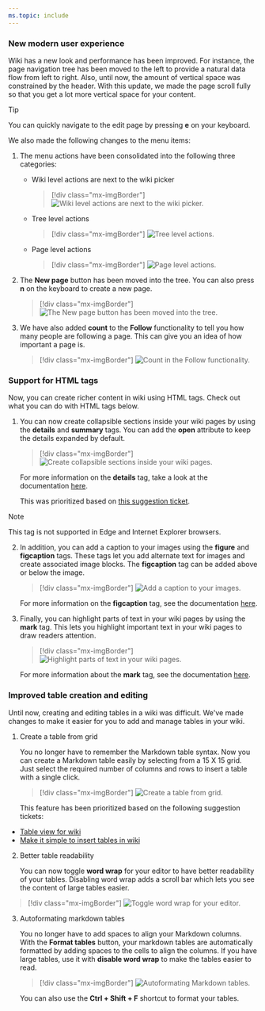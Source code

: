 ```yaml
---
ms.topic: include
---
```


### New modern user experience

Wiki has a new look and performance has been improved. For instance, the page navigation tree has been moved to the left to provide a natural data flow from left to right. Also, until now, the amount of vertical space was constrained by the header. With this update, we made the page scroll fully so that you get a lot more vertical space for your content.  

> [!TIP]
> You can quickly navigate to the edit page by pressing **e** on your keyboard.

We also made the following changes to the menu items:

1. The menu actions have been consolidated into the following three categories: 

    * Wiki level actions are next to the wiki picker

        > [!div class="mx-imgBorder"]
        >![Wiki level actions are next to the wiki picker.](../../media/152_10.png)

    * Tree level actions

        > [!div class="mx-imgBorder"]
        >![Tree level actions.](../../media/152_11.png)

    * Page level actions

        > [!div class="mx-imgBorder"]
        >![Page level actions.](../../media/152_12.png)

2. The **New page** button has been moved into the tree. You can also press **n** on the keyboard to create a new page.

    > [!div class="mx-imgBorder"]
    >![The New page button has been moved into the tree.](../../media/152_13.png)

3. We have also added **count** to the **Follow** functionality to tell you how many people are following a page. This can give you an idea of how important a page is.

    > [!div class="mx-imgBorder"]
    >![Count in the Follow functionality.](../../media/152_14.png)

### Support for HTML tags

Now, you can create richer content in wiki using HTML tags. Check out what you can do with HTML tags below.  

1. You can now create collapsible sections inside your wiki pages by using the **details** and **summary** tags. You can add the **open** attribute  to keep the details expanded by default.

    > [!div class="mx-imgBorder"]
    > ![Create collapsible sections inside your wiki pages.](../../media/152_07.png)

    For more information on the **details** tag, take a look at the documentation [here](https://www.w3schools.com/tags/tag_details.asp). 

    This was prioritized based on [this suggestion ticket](https://developercommunity.visualstudio.com/content/idea/365782/wiki-collapsible-sections.html).

  > [!NOTE]
  > This tag is not supported in Edge and Internet Explorer browsers.

2. In addition, you can add a caption to your images using the **figure** and **figcaption** tags. These tags let you add alternate text for images and create associated image blocks. The **figcaption** tag can be added above or below the image.

    > [!div class="mx-imgBorder"]
    >![Add a caption to your images.](../../media/152_08.png)

    For more information on the **figcaption** tag, see the documentation [here](https://www.w3schools.com/tags/tag_figcaption.asp).

3. Finally, you can highlight parts of text in your wiki pages by using the **mark** tag. This lets you highlight important text in your wiki pages to draw readers attention.

    > [!div class="mx-imgBorder"]
    > ![Highlight parts of text in your wiki pages.](../../media/152_09.png)

    For more information about the **mark** tag, see the documentation [here](https://www.w3schools.com/tags/tag_mark.asp). 

### Improved table creation and editing

Until now, creating and editing tables in a wiki was difficult. We've made changes to make it easier for you to add and manage tables in your wiki. 

1. Create a table from grid

    You no longer have to remember the Markdown table syntax. Now you can create a Markdown table easily by selecting from a 15 X 15 grid. Just select the required number of columns and rows to insert a table with a single click.

    > [!div class="mx-imgBorder"]
    > ![Create a table from grid.](../../media/152_03.png)

    This feature has been prioritized based on the following suggestion tickets:

  * [Table view for wiki](https://developercommunity.visualstudio.com/content/idea/365781/table-view-for-wiki.html)
  * [Make it simple to insert tables in wiki](https://developercommunity.visualstudio.com/content/idea/366218/make-it-simple-to-insert-tables-in-wiki-it-is-ridi-1.html)

2. Better table readability

    You can now toggle **word wrap** for your editor to have better readability of your tables. Disabling word wrap adds a scroll bar which lets you see the content of large tables easier.

  > [!div class="mx-imgBorder"]
  > ![Toggle word wrap for your editor.](../../media/152_04.png)

3. Autoformating markdown tables

    You no longer have to add spaces to align your Markdown columns. With the **Format tables** button, your markdown tables are automatically formatted by adding spaces to the cells to align the columns. If you have large tables, use it with **disable word wrap** to make the tables easier to read.​

    > [!div class="mx-imgBorder"]
    > ![Autoformating Markdown tables.](../../media/152_05.png "Wiki page")

    You can also use the **Ctrl + Shift + F** shortcut to format your tables.
